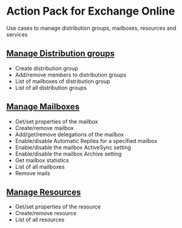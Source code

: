 # Action Pack for Exchange Online
Use cases to manage distribution groups, mailboxes, resources and services

## [Manage Distribution groups](./DistributionGroups)
+ Create distribution group
+ Add/remove members to distribution groups
+ List of mailboxes of distribution group
+ List of all distribution groups

## [Manage Mailboxes](./MailBoxes)
+ Get/set properties of the mailbox
+ Create/remove mailbox
+ Add/get/remove delegations of the mailbox
+ Enable/disable Automatic Replies for a specified mailbox
+ Enable/disable the mailbox ActiveSync setting
+ Enable/disable the mailbox Archive setting
+ Get mailbox statistics
+ List of all mailboxes
+ Remove mails

## [Manage Resources](./Resources)
+ Get/set properties of the resource
+ Create/remove resource
+ List of all resources